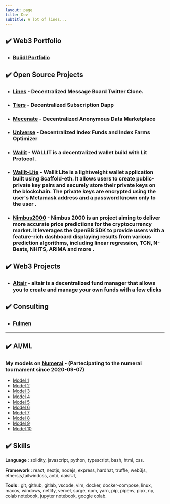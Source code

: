 ```yaml
---
layout: page
title: Dev 
subtitle: A lot of lines...
---
```

## ✔️ Web3 Portfolio

- ### [Buiidl Portfolio](https://buidlguidl.com/builders/0xb542E27732a390f509fD1FF6844a8386fe320f7f)

## ✔️ Open Source Projects

- ### [Lines](https://linesapp.vercel.app/) - Decentralized Message Board Twitter Clone.

- ### [Tiers](https://universeapp.vercel.app/) - Decentralized Subscription Dapp

- ### [Mecenate](https://mecenateapp.vercel.app/) - Decentralized Anonymous Data Marketplace

- ### [Universe](https://universeapp.vercel.app/) - Decentralized Index Funds and Index Farms Optimizer

- ### [Wallit](https://wallit.vercel.app/) - WALLIT is a decentralized wallet build with Lit Protocol .

- ### [Wallit-Lite](https://wallitlite.vercel.app/) - Wallit Lite is a lightweight wallet application built using Scaffold-eth. It allows users to create public-private key pairs and securely store their private keys on the blockchain. The private keys are encrypted using the user's Metamask address and a password known only to the user . 

- ### [Nimbus2000](https://nimbus2000.vercel.app/) - Nimbus 2000 is an project aiming to deliver more accurate price predictions for the cryptocurrency market. It leverages the OpenBB SDK to provide users with a feature-rich dashboard displaying results from various prediction algorithms, including linear regression, TCN, N-Beats, NHITS, ARIMA and more .

## ✔️ Web3 Projects

- ### [Altair](https://app.nali.finance/altair-funds) - altair is a decentralized fund manager that allows you to create and manage your own funds with a few clicks

## ✔️ Consulting

- ### [Fulmen](https://fulmensrls.it)

---

## ✔️ **AI/ML**

### My models on [Numerai](https://numer.ai) - (Partecipating to the numerai tournament since 2020-09-07)

- [Model 1](https://numer.ai/scobruone)
- [Model 2](https://numer.ai/scobrutwo)
- [Model 3](https://numer.ai/scobruthree)
- [Model 4](https://numer.ai/scobrufour)
- [Model 5](https://numer.ai/scobrufive)
- [Model 6](https://numer.ai/scobrusix)
- [Model 7](https://numer.ai/scobruseven)
- [Model 8](https://numer.ai/scobrueight)
- [Model 9](https://numer.ai/scobrunine)
- [Model 10](https://numer.ai/scobruten)

<!-- ## 💲 Buy Models on Numerbay

- [Buy model 5](https://numerbay.ai/product/numerai-predictions/scobrufive)
- [Buy model 2](https://numerbay.ai/product/numerai-predictions/scobrutwo) -->

## ✔️ Skills

**Language**
: solidity, javascript, python, typescript, bash, html, css.

**Framework**
: react, nextjs, nodejs, express, hardhat, truffle, web3js, ethersjs,tailwindcss, antd, daisiUI,

**Tools**
: git, github, gitlab, vscode, vim, docker, docker-compose, linux, macos, windows, netlify, vercel, surge, npm, yarn, pip, pipenv, pipx, np, colab notebook, jupyter notebook, google colab.
